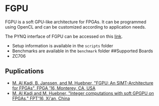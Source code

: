 # FGPU
FGPU is a soft GPU-like architecture for FPGAs. It can be programmed using OpenCL and can be customized according to application needs.

The PYNQ interface of FGPU can be accessed on this [link](https://github.com/malkadi/FGPU_IPython).


+ Setup information is available in the `scripts` folder
+ Benchmarks are available in the `benchmark` folder
##Supported Boards
+ ZC706

## Puplications

 * [M. Al Kadi, B. Janssen, and M. Huebner, "FGPU: An SIMT-Architecture for FPGAs", FPGA ’16, Monterey, CA, USA](http://dl.acm.org/citation.cfm?id=2847273)
 * [M. Al Kadi and M. Huebner, "Integer computations with soft GPGPU on FPGAs," FPT'16, Xi'an, China](https://doi.org/10.1109/FPT.2016.7929185)
